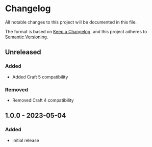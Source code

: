 # Changelog

All notable changes to this project will be documented in this file.

The format is based on [Keep a Changelog](https://keepachangelog.com/en/1.0.0/),
and this project adheres to [Semantic Versioning](https://semver.org/spec/v2.0.0.html).

## Unreleased

### Added
- Added Craft 5 compatibility

### Removed
- Removed Craft 4 compatibility

## 1.0.0 - 2023-05-04

### Added
- Initial release
